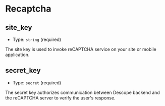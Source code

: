 
Recaptcha
=========



site_key
--------

- Type: `string` (required)

The site key is used to invoke reCAPTCHA service on your site or mobile
application.



secret_key
----------

- Type: `secret` (required)

The secret key authorizes communication between Descope backend and the
reCAPTCHA server to verify the user's response.
